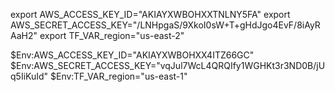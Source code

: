 export AWS_ACCESS_KEY_ID="AKIAYXWBOHXXTNLNY5FA"
export AWS_SECRET_ACCESS_KEY="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"
export TF_VAR_region="us-east-2"


$Env:AWS_ACCESS_KEY_ID="AKIAYXWBOHXX4ITZ66GC"
$Env:AWS_SECRET_ACCESS_KEY="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"
$Env:TF_VAR_region="us-east-1"
